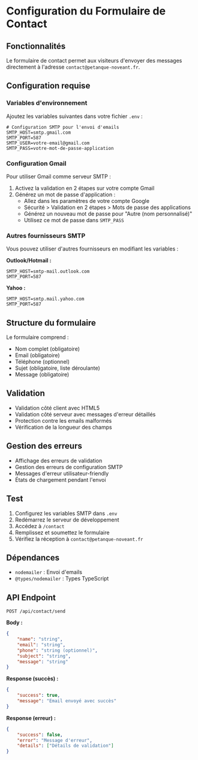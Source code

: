 # Configuration du Formulaire de Contact

## Fonctionnalités

Le formulaire de contact permet aux visiteurs d'envoyer des messages directement à l'adresse `contact@petanque-noveant.fr`.

## Configuration requise

### Variables d'environnement

Ajoutez les variables suivantes dans votre fichier `.env` :

```env
# Configuration SMTP pour l'envoi d'emails
SMTP_HOST=smtp.gmail.com
SMTP_PORT=587
SMTP_USER=votre-email@gmail.com
SMTP_PASS=votre-mot-de-passe-application
```

### Configuration Gmail

Pour utiliser Gmail comme serveur SMTP :

1. Activez la validation en 2 étapes sur votre compte Gmail
2. Générez un mot de passe d'application :
    - Allez dans les paramètres de votre compte Google
    - Sécurité > Validation en 2 étapes > Mots de passe des applications
    - Générez un nouveau mot de passe pour "Autre (nom personnalisé)"
    - Utilisez ce mot de passe dans `SMTP_PASS`

### Autres fournisseurs SMTP

Vous pouvez utiliser d'autres fournisseurs en modifiant les variables :

**Outlook/Hotmail :**

```env
SMTP_HOST=smtp-mail.outlook.com
SMTP_PORT=587
```

**Yahoo :**

```env
SMTP_HOST=smtp.mail.yahoo.com
SMTP_PORT=587
```

## Structure du formulaire

Le formulaire comprend :

-   Nom complet (obligatoire)
-   Email (obligatoire)
-   Téléphone (optionnel)
-   Sujet (obligatoire, liste déroulante)
-   Message (obligatoire)

## Validation

-   Validation côté client avec HTML5
-   Validation côté serveur avec messages d'erreur détaillés
-   Protection contre les emails malformés
-   Vérification de la longueur des champs

## Gestion des erreurs

-   Affichage des erreurs de validation
-   Gestion des erreurs de configuration SMTP
-   Messages d'erreur utilisateur-friendly
-   États de chargement pendant l'envoi

## Test

1. Configurez les variables SMTP dans `.env`
2. Redémarrez le serveur de développement
3. Accédez à `/contact`
4. Remplissez et soumettez le formulaire
5. Vérifiez la réception à `contact@petanque-noveant.fr`

## Dépendances

-   `nodemailer` : Envoi d'emails
-   `@types/nodemailer` : Types TypeScript

## API Endpoint

`POST /api/contact/send`

**Body :**

```json
{
    "name": "string",
    "email": "string",
    "phone": "string (optionnel)",
    "subject": "string",
    "message": "string"
}
```

**Response (succès) :**

```json
{
    "success": true,
    "message": "Email envoyé avec succès"
}
```

**Response (erreur) :**

```json
{
    "success": false,
    "error": "Message d'erreur",
    "details": ["Détails de validation"]
}
```